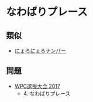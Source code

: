 # なわばりプレース

## 類似
- [にょろにょろナンバー](meanderingnumbers.md)

## 問題
- [WPC選抜大会 2017](../questions/jwpc2017.md)
	- 4\. なわばりプレース
